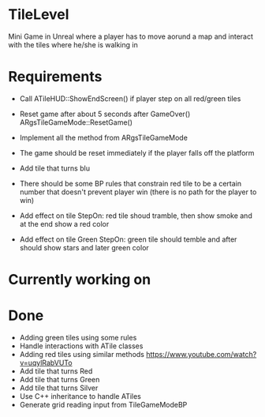 # TileLevel
Mini Game in Unreal where a player has to move aorund a map and interact with the tiles where he/she is walking in

# Requirements

- Call ATileHUD::ShowEndScreen() if player step on all red/green tiles

- Reset game after about 5 seconds after GameOver() ARgsTileGameMode::ResetGame()

- Implement all the method from ARgsTileGameMode

- The game should be reset immediately if the player falls off the platform

- Add tile that turns blu

- There should be some BP rules that constrain red tile to be a certain number that doesn't prevent player win (there is no path for the player to win)

- Add effect on tile StepOn: red tile shoud tramble, then show smoke and at the end show a red color

- Add effect on tile Green StepOn: green tile should temble and after should show stars and later green color

# Currently working on


# Done

- Adding green tiles using some rules
- Handle interactions with ATile classes
- Adding red tiles using similar methods https://www.youtube.com/watch?v=uqylRabVUTo
- Add tile that turns Red
- Add tile that turns Green
- Add tile that turns Silver
- Use C++ inheritance to handle ATiles
- Generate grid reading input from TileGameModeBP
